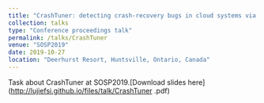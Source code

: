 ```yaml
---
title: "CrashTuner: detecting crash-recovery bugs in cloud systems via meta-info analysis"
collection: talks
type: "Conference proceedings talk"
permalink: /talks/CrashTuner
venue: "SOSP2019"
date: 2019-10-27
location: "Deerhurst Resort, Huntsville, Ontario, Canada"
---
```


Task about CrashTuner at SOSP2019.[Download slides here](http://lujiefsi.github.io/files/talk/CrashTuner .pdf)
